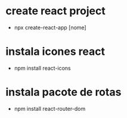 # create react project
* npx create-react-app [nome]
# instala icones react
* npm install react-icons
# instala pacote de rotas
* npm install react-router-dom